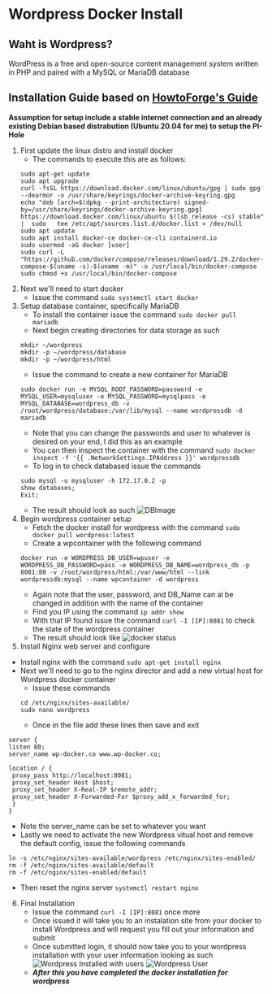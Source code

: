 # Wordpress Docker Install 
## Waht is Wordpress?
WordPress is a free and open-source content management system written in PHP and paired with a MySQL or MariaDB database
## Installation Guide based on [HowtoForge's Guide](https://www.howtoforge.com/tutorial/how-to-install-wordpress-with-docker-on-ubuntu/)
**Assumption for setup include a stable internet connection and an already existing Debian based distrabution (Ubuntu 20.04 for me) to setup the PI-Hole**
1. First update the linux distro and install docker 
    - The commands to execute this are as follows:
     ```
     sudo apt-get update
     sudo apt upgrade
     curl -fsSL https://download.docker.com/linux/ubuntu/gpg | sudo gpg --dearmor -o /usr/share/keyrings/docker-archive-keyring.gpg
    echo "deb [arch=$(dpkg --print-architecture) signed-by=/usr/share/keyrings/docker-archive-keyring.gpg] https://download.docker.com/linux/ubuntu $(lsb_release -cs) stable" |  sudo   tee /etc/apt/sources.list.d/docker.list > /dev/null
   sudo apt update
    sudo apt install docker-ce docker-ce-cli containerd.io
    sudo usermod -aG docker [user]
    sudo curl -L "https://github.com/docker/compose/releases/download/1.29.2/docker-compose-$(uname -s)-$(uname -m)" -o /usr/local/bin/docker-compose
    sudo chmod +x /usr/local/bin/docker-compose
   ```
2. Next we'll need to start docker 
    - Issue the command `sudo systemctl start docker`
3. Setup database container, specifically MariaDB
    - To install the container issue the command `sudo docker pull mariadb`
    - Next begin creating directories for data storage as such 
    ```
    mkdir ~/wordpress
    mkdir -p ~/wordpress/database
    mkdir -p ~/wordpress/html
    ```
    - Issue the command to create a new container for MariaDB 
    ```
    sudo docker run -e MYSQL_ROOT_PASSWORD=password -e MYSQL_USER=mysqluser -e MYSQL_PASSWORD=mysqlpass -e MYSQL_DATABASE=wordpress_db -v /root/wordpress/database:/var/lib/mysql --name wordpressdb -d mariadb
    ```
      - Note that you can change the passwords and user to whatever is desired on your end, I did this as an example 
   - You can then inspect the container with the command `sudo docker inspect -f '{{ .NetworkSettings.IPAddress }}' wordpressdb`
   - To log in to check databased issue the commands
   ```
   sudo mysql -u mysqluser -h 172.17.0.2 -p 
   show databases;
   Exit;
   ```
   - The result should look as such ![DBImage](https://github.com/RyanDerr/Wordpress-Docker/blob/main/Images/mysql.png)
4. Begin wordpress container setup 
    - Fetch the docker install for wordpress with the command `sudo docker pull wordpress:latest`
    - Create a wpcontainer with the following command 
    ```
    docker run -e WORDPRESS_DB_USER=wpuser -e WORDPRESS_DB_PASSWORD=pass -e WORDPRESS_DB_NAME=wordpress_db -p 8081:80 -v /root/wordpress/html:/var/www/html --link wordpressdb:mysql --name wpcontainer -d wordpress
    ```
   - Again note that the user, password, and DB_Name can al be changed in addition with the name of the container 
   - Find you IP using the command `ip addr show` 
   - With that IP found issue the command `curl -I [IP]:8081` to check the state of the wordpress container 
    - The result should look like ![docker status](https://github.com/RyanDerr/Wordpress-Docker/blob/main/Images/status.png) 
5. Install Nginx web server and configure 
  - Install nginx with the command `sudo apt-get install nginx`
  - Next we'll need to go to the nginx director and add a new virtual host for Wordpress docker container 
    - Issue these commands 
    ```
    cd /etc/nginx/sites-available/
    sudo nano wordpress
    ```
    - Once in the file add these lines then save and exit 
   ```
   server {
  listen 80;
  server_name wp-docker.co www.wp-docker.co;
 
  location / {
    proxy_pass http://localhost:8081;
    proxy_set_header Host $host;
    proxy_set_header X-Real-IP $remote_addr;
    proxy_set_header X-Forwarded-For $proxy_add_x_forwarded_for;
    }
  }
  ```
  - Note the server_name can be set to whatever you want 
  - Lastly we need to activate the new Wordpress vitual host and remove the default config, issue the following commands
  ```
  ln -s /etc/nginx/sites-available/wordpress /etc/nginx/sites-enabled/
  rm -f /etc/nginx/sites-available/default
  rm -f /etc/nginx/sites-enabled/default
  ```
  - Then reset the nginx server `systemctl restart nginx`
6. Final Installation 
    - Issue the command `curl -I [IP]:8081` once more
    - Once issued it will take you to an instalation site from your docker to install Wordpress and will request you fill out your information and submit 
    - Once submitted login, it should now take you to your wordpress installation with your user information looking as such ![Wordpress Installed](https://github.com/RyanDerr/Wordpress-Docker/blob/main/Images/final.png) with users ![Wordpress User](https://github.com/RyanDerr/Wordpress-Docker/blob/main/Images/user.png)
    - ***After this you have completed the docker installation for wordpress***
